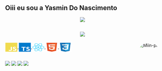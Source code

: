 ## Oiii eu sou a Yasmin Do Nascimento
<div align="center">
  <a href="https://github.com/Miinalves12">
  <img height="180em" src="https://github-readme-stats.vercel.app/api?username=Miinalves12&show_icons=true&theme=dracula&include_all_commits=true&count_private=true"/>
  
  ##
  
  <img height="180em" src="https://github-readme-stats.vercel.app/api/top-langs/?username=Miinalves12&layout=compact&langs_count=7&theme=dracula"/>
</div>

<div style="display: inline_block"><br>
  <img align="center" alt="Miin-Js" height="30" width="40" src="https://raw.githubusercontent.com/devicons/devicon/master/icons/javascript/javascript-plain.svg">
  <img align="center" alt="Miin-Ts" height="30" width="40" src="https://raw.githubusercontent.com/devicons/devicon/master/icons/typescript/typescript-plain.svg">
  <img align="center" alt="Miin-React" height="30" width="40" src="https://raw.githubusercontent.com/devicons/devicon/master/icons/react/react-original.svg">
  <img align="center" alt="Miin-HTML" height="30" width="40" src="https://raw.githubusercontent.com/devicons/devicon/master/icons/html5/html5-original.svg">
  <img align="center" alt="Miin-CSS" height="30" width="40" src="https://raw.githubusercontent.com/devicons/devicon/master/icons/css3/css3-original.svg">
  <img align="right" alt="Miin-pic" height="150" style="border-radius:50px;" 
  src="https://i.pinimg.com/564x/76/a5/72/76a572ef17766e97d32142d4a9b92222.jpg">
</div>
  
  ##
 
<div> 
  <a href="https://www.instagram.com/miin_alves1/" target="_blank"><img src="https://img.shields.io/badge/-Instagram-%23E4405F?style=for-the-badge&logo=instagram&logoColor=white" target="_blank"></a>
 <a href="https://discord.com/channels/@me" target="_blank"><img src="https://img.shields.io/badge/Discord-7289DA?style=for-the-badge&logo=discord&logoColor=white" target="_blank"></a> 
  <a href = "mailto:yasminalvesvalentim@gmail.com"><img src="https://img.shields.io/badge/-Gmail-%23333?style=for-the-badge&logo=gmail&logoColor=white" target="_blank"></a>
  <a href="https://www.linkedin.com/in/yasmin-n-9022a7113/" target="_blank"><img src="https://img.shields.io/badge/-LinkedIn-%230077B5?style=for-the-badge&logo=linkedin&logoColor=white" target="_blank"></a> 
 
  
